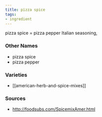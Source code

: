 ```yaml
---
title: pizza spice
tags:
- ingredient
---
```

pizza spice = pizza pepper Italian seasoning,

### Other Names

* pizza spice
* pizza pepper

### Varieties

* [[american-herb-and-spice-mixes]]

### Sources
* http://foodsubs.com/SpicemixAmer.html
